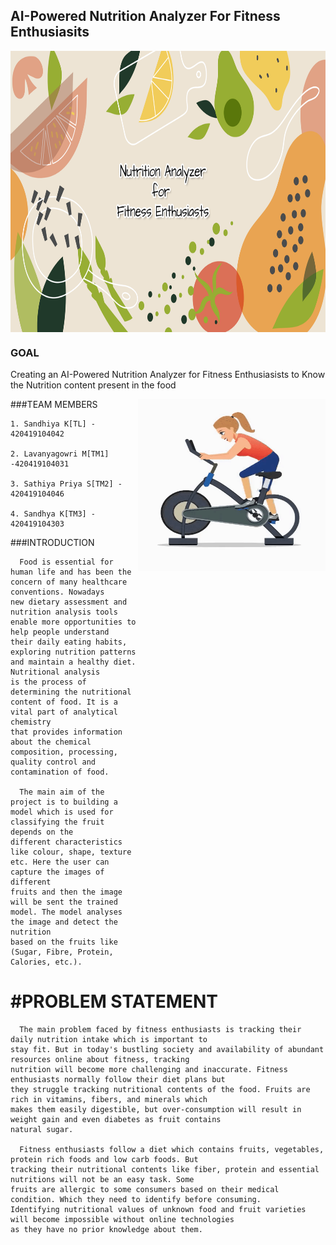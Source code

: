 ## AI-Powered Nutrition Analyzer For Fitness Enthusiasits 

<img src="https://github.com/IBM-EPBL/IBM-Project-17832-1659676633/blob/main/Gif/banner.png" height=450 width=1100 align ="center">

### GOAL 

Creating an AI-Powered Nutrition Analyzer for Fitness Enthusiasists to Know the Nutrition content present in the food


<img src="https://github.com/IBM-EPBL/IBM-Project-17832-1659676633/blob/main/Gif/cycling_.gif" height=275 width=300 align="right">


###TEAM MEMBERS
   
    1. Sandhiya K[TL] - 420419104042
    
    2. Lavanyagowri M[TM1] -420419104031
    
    3. Sathiya Priya S[TM2] - 420419104046
    
    4. Sandhya K[TM3] - 420419104303
    
    
###INTRODUCTION

      Food is essential for human life and has been the concern of many healthcare conventions. Nowadays 
    new dietary assessment and nutrition analysis tools enable more opportunities to help people understand 
    their daily eating habits, exploring nutrition patterns and maintain a healthy diet. Nutritional analysis
    is the process of determining the nutritional content of food. It is a vital part of analytical chemistry
    that provides information about the chemical composition, processing, quality control and contamination of food.

      The main aim of the project is to building a model which is used for classifying the fruit depends on the 
    different characteristics like colour, shape, texture etc. Here the user can capture the images of different 
    fruits and then the image will be sent the trained model. The model analyses the image and detect the nutrition 
    based on the fruits like (Sugar, Fibre, Protein, Calories, etc.).
    
    



# #PROBLEM STATEMENT

      The main problem faced by fitness enthusiasts is tracking their daily nutrition intake which is important to 
    stay fit. But in today's bustling society and availability of abundant resources online about fitness, tracking 
    nutrition will become more challenging and inaccurate. Fitness enthusiasts normally follow their diet plans but 
    they struggle tracking nutritional contents of the food. Fruits are rich in vitamins, fibers, and minerals which
    makes them easily digestible, but over-consumption will result in weight gain and even diabetes as fruit contains 
    natural sugar.
    
      Fitness enthusiasts follow a diet which contains fruits, vegetables, protein rich foods and low carb foods. But
    tracking their nutritional contents like fiber, protein and essential nutritions will not be an easy task. Some 
    fruits are allergic to some consumers based on their medical condition. Which they need to identify before consuming.
    Identifying nutritional values of unknown food and fruit varieties will become impossible without online technologies 
    as they have no prior knowledge about them.
